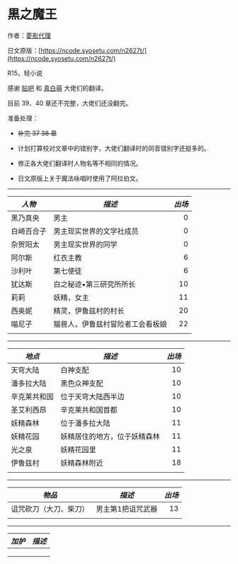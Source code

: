 # 黒之魔王

作者：[菱影代理](https://mypage.syosetu.com/149409/)

日文原版：[https://ncode.syosetu.com/n2627t/](https://ncode.syosetu.com/n2627t/)

R15，轻小说

感谢 [贴吧](https://tieba.baidu.com/f?kw=%E9%BB%92%E4%B9%8B%E9%AD%94%E7%8E%8B) 和 [真白萌](https://masiro.moe) 大佬们的翻译。

目前 39、40 章还不完整，大佬们还没翻完。

准备处理：

* ~~补完 37 38 章~~

* 计划打算校对文章中的错别字，大佬们翻译时的同音错别字还挺多的。

* 修正各大佬们翻译时人物名等不相同的情况。

* 日文原版上关于魔法咏唱时使用了阿拉伯文。



---



| _人物_  | _描述_         | _出场_ |
| ----- | ------------ | ---: |
| 黑乃真央  | 男主           |    0 |
| 白崎百合子 | 男主现实世界的文学社成员 |    0 |
| 杂贺阳太  | 男主现实世界的同学    |    0 |
|阿尔斯|红衣主教|6|
|沙利叶|第七使徒|6|
|犹达斯|白之秘迹•第三研究所所长|10|
|莉莉|妖精，女主|11|
|西奥妮|精灵，伊鲁兹村的村长|20|
|喵尼子|猫兽人，伊鲁兹村冒险者工会看板娘| 22 |
||||


---



| _地点_ | _描述_ | _出场_ |
| ---- | ---- | ---: |
|天穹大陆|白神支配|10|
|潘多拉大陆|黑色众神支配|10|
| 辛克莱共和国 | 位于天穹大陆西半边 | 10 |
|圣艾利西昂|辛克莱共和国首都|10|
|妖精森林|位于潘多拉大陆|11|
|妖精花园|妖精居住的地方，位于妖精森林|11|
|光之泉|妖精花园里|11|
|伊鲁兹村|妖精森林附近|18|
|||  |



---



| _物品_ | _描述_ | _出场_ |
| ---- | ---- | ---: |
| 诅咒砍刀（大刀、柴刀） | 男主第1把诅咒武器 | 13 |
|||  |



---



| _加护_ | _描述_ |
| ---- | ---- |
|      |  |
||  |
||  |

